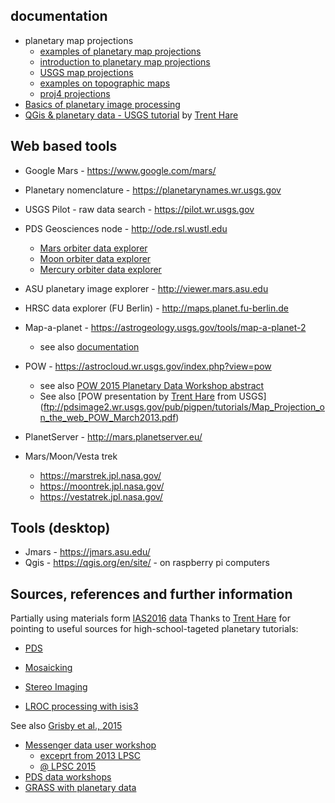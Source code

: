 ## documentation

* planetary map projections
  * [examples of planetary map projections](http://nbviewer.jupyter.org/github/openplanetary/planetarygeology-book/blob/master/cartography_map_projections.ipynb)
  * [introduction to planetary map projections](https://isis.astrogeology.usgs.gov/fixit/projects/isis/wiki/Learning_About_Map_Projections)
  * [USGS map projections](https://egsc.usgs.gov/isb//pubs/MapProjections/projections.html)
  * [examples on topographic maps](http://nbviewer.jupyter.org/github/openplanetary/planetarygeology-book/blob/master/hypsometry_terrestrial_planets.ipynb)
  * [proj4 projections](https://proj4.org/operations/projections/index.html)
* [Basics of planetary image processing](https://isis.astrogeology.usgs.gov/fixit/projects/isis/wiki/ISIS_Online_Workshops#Fundamentals)
* [QGis & planetary data - USGS tutorial](https://github.com/USGS-Astrogeology/QGIS_tutorials) by [Trent Hare](https://github.com/thareUSGS)

## Web based tools

* Google Mars - https://www.google.com/mars/
* Planetary nomenclature - https://planetarynames.wr.usgs.gov
* USGS Pilot - raw data search - https://pilot.wr.usgs.gov
* PDS Geosciences node - http://ode.rsl.wustl.edu
  * [Mars orbiter data explorer](http://ode.rsl.wustl.edu/mars/index.aspx)
  * [Moon orbiter data explorer](http://ode.rsl.wustl.edu/moon/index.aspx)
  * [Mercury orbiter data explorer](http://ode.rsl.wustl.edu/mercury/index.aspx)

* ASU planetary image explorer - http://viewer.mars.asu.edu
* HRSC data explorer (FU Berlin) - http://maps.planet.fu-berlin.de
* Map-a-planet - https://astrogeology.usgs.gov/tools/map-a-planet-2
  * see also [documentation](ftp://pdsimage2.wr.usgs.gov/pub/pigpen/tutorials/Map-a-Planet2_MAP2_Oct2015.pdf)
* POW - https://astrocloud.wr.usgs.gov/index.php?view=pow
  * see also [POW 2015 Planetary Data Workshop abstract](https://www.hou.usra.edu/meetings/planetdata2015/pdf/7037.pdf)
  * See also [POW presentation by [Trent Hare](https://github.com/thareUSGS) from USGS](ftp://pdsimage2.wr.usgs.gov/pub/pigpen/tutorials/Map_Projection_on_the_web_POW_March2013.pdf)
* PlanetServer - http://mars.planetserver.eu/
* Mars/Moon/Vesta trek
  * https://marstrek.jpl.nasa.gov/
  * https://moontrek.jpl.nasa.gov/
  * https://vestatrek.jpl.nasa.gov/

## Tools (desktop)
  * Jmars - https://jmars.asu.edu/
  * Qgis - https://qgis.org/en/site/ - on raspberry pi computers


## Sources, references and further information

Partially using materials form [IAS2016](https://github.com/openplanetary/ias2016) [data](https://github.com/openplanetary/ias2016/blob/master/data.md)
Thanks to [Trent Hare](https://github.com/thareUSGS) for pointing to useful sources for high-school-tageted planetary tutorials:

* [PDS](http://staffpages.suhsd.net/bgrigsby/MESSENGER/PDS_Tutorial.pdf)
* [Mosaicking](http://staffpages.suhsd.net/bgrigsby/MESSENGER/GIMPMosaicTutorial.pdf)
* [Stereo Imaging](http://staffpages.suhsd.net/bgrigsby/MESSENGER/GIMPStereoImageTutorial.pdf)

* [LROC processing with isis3](https://pds-imaging.jpl.nasa.gov/documentation/LROC_NAC_CreateCDRs_w_ISIS_Feb14.pdf)

See also [Grisby et al., 2015](https://www.hou.usra.edu/meetings/lpsc2015/pdf/1547.pdf)

* [Messenger data user workshop](https://astrogeology.usgs.gov/maps/mercury-messenger-mdis-data-user-workshop)
  * [exceprt from 2013 LPSC](https://astropedia.astrogeology.usgs.gov/download/Docs/Workshops/Messenger/MESSENGER_MDIS_WorkShop_LPSC2013.pdf)
  * [@ LPSC 2015](http://messenger.jhuapl.edu/Resources/Workshops-and-Meetings/MESSENGER_MDIS_WorkShop_LPSC2015_Final.pdf)
* [PDS data workshops](http://pds-geosciences.wustl.edu/workshops/default.htm)
* [GRASS with planetary data](https://grasswiki.osgeo.org/wiki/Planetary_mapping)
